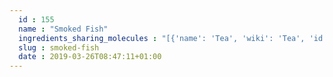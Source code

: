 ```yaml
---
  id : 155
  name : "Smoked Fish"
  ingredients_sharing_molecules : "[{'name': 'Tea', 'wiki': 'Tea', 'id': 310, 'category': 'Plant', 'common_molecules': [460, 18554, 7144, 25915, 62465, 7976, 12020, 332, 31284, 5283321, 8500]}, {'name': 'Beer', 'wiki': 'Beer', 'id': 9, 'category': 'Beverage Alcoholic', 'common_molecules': [460, 7144, 25915, 62465, 7976, 31242, 332, 3314, 12020]}, {'name': 'Coffee', 'wiki': 'Coffee', 'id': 46, 'category': 'Beverage Caffeinated', 'common_molecules': [460, 18554, 7144, 25915, 62465, 18522, 7976, 31242, 332]}, {'name': 'Cocoa', 'wiki': 'Theobroma_cacao', 'id': 283, 'category': 'Seed', 'common_molecules': [18554, 7144, 25915, 18522, 7976, 460, 3314, 31284, 8500]}, {'name': 'Rum', 'wiki': 'Rum', 'id': 24, 'category': 'Beverage Alcoholic', 'common_molecules': [460, 18522, 7144, 62465, 7976, 31242, 17739, 332]}]"
  slug : smoked-fish
  date : 2019-03-26T08:47:11+01:00
---
```



